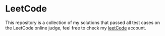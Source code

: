 # LeetCode

This repository is a collection of my solutions that passed all test cases on the LeetCode online judge, feel free to check my [leetCode](https://leetcode.com/moziada/) account.
